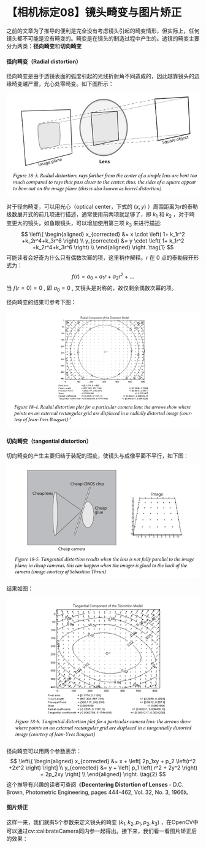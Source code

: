 # 【相机标定08】镜头畸变与图片矫正

之前的文章为了推导的便利是完全没有考虑镜头引起的畸变情形，但实际上，任何镜头都不可能是没有畸变的。畸变是在镜头的制造过程中产生的。透镜的畸变主要分为两类：**径向畸变**和**切向畸变**

#### 径向畸变（Radial distortion）

径向畸变是由于透镜表面的弧度引起的光线折射角不同造成的，因此越靠镜头的边缘畸变越严重，光心处零畸变。如下图所示：

![image-20211205201638223](images/image-20211205201638223.png)

对于径向畸变，可以用光心（optical center，下式的 $(x, y)$ ）周围距离为$r$的泰勒级数展开式的前几项进行描述，通常使用前两项就足够了，即 $k_1$ 和 $k_2$ ，对于畸变更大的镜头，如鱼眼镜头，可以增加使用第三项 $k_3$ 来进行描述:
$$
\left\{
\begin{aligned} 
x_{corrected} &= x \cdot \left( 1+ k_1r^2 +k_2r^4+k_3r^6 \right) \\
y_{corrected} &= y \cdot \left( 1+ k_1r^2 +k_2r^4+k_3r^6 \right) \\
\end{aligned} 
\right.
\tag{1}
$$
可能读者会好奇为什么只有偶数次幂的项，这里稍作解释。$r$ 在 $0$ 点的泰勒展开形式为：
$$
f(r) = a_0 +a_1r + a_2r^2+ \ldots
$$
当 $f(r=0)=0$ , 即 $a_0=0$ , 又镜头是对称的，故仅剩余偶数次幂的项。

径向畸变的结果可参考下图：

![image-20211205224529310](images/image-20211205224529310.png)

#### 切向畸变（tangential distortion）

切向畸变的产生主要归结于装配的瑕疵，使镜头与成像平面不平行，如下图：

![image-20211205230855298](images/image-20211205230855298.png)

结果如图：

![image-20211206220900881](images/image-20211206220900881.png)

径向畸变可以用两个参数表示：
$$
\left\{
\begin{aligned} 
x_{corrected} &= x + \left[ 2p_1xy + p_2 \left(r^2 +2x^2 \right) \right] \\
y_{corrected} &= y + \left[ p_1 \left( r^2 + 2y^2 \right) + 2p_2xy \right] \\
\end{aligned} 
\right.
\tag{2}
$$
这个推导有兴趣的读者可查阅《**Decentering Distortion of Lenses -** D.C. Brown, Photometric Engineering, pages 444-462, Vol. 32, No. 3, 1966》。

#### 图片矫正

这样一来，我们就有5个参数来定义镜头的畸变 $(k_1,k_2,p_1,p_2,k_3)$ ，在OpenCV中可以通过cv::calibrateCamera同内参一起得出。接下来，我们看一看图片矫正后的效果：

